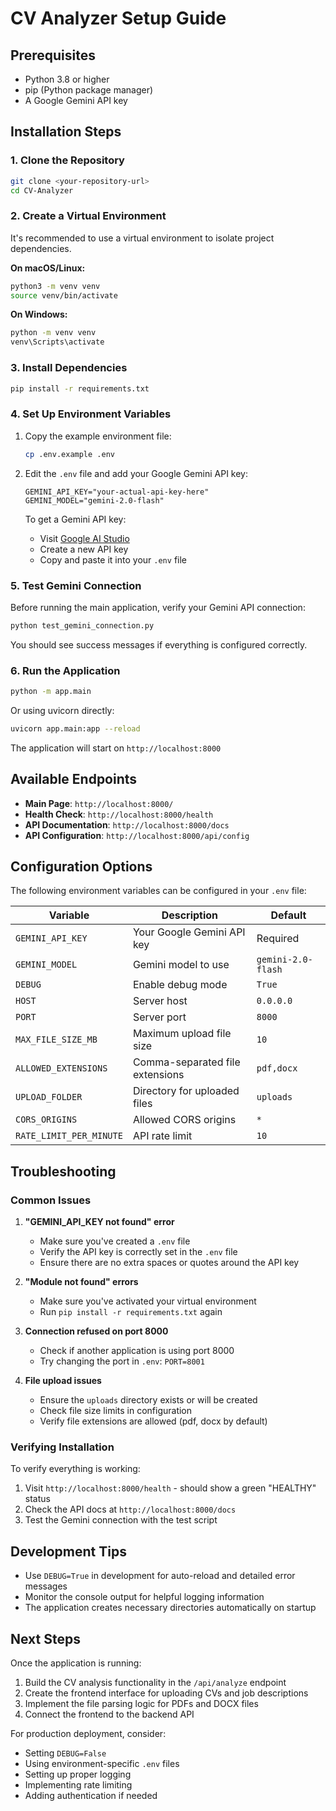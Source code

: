 # CV Analyzer Setup Guide

## Prerequisites

- Python 3.8 or higher
- pip (Python package manager)
- A Google Gemini API key

## Installation Steps

### 1. Clone the Repository

```bash
git clone <your-repository-url>
cd CV-Analyzer
```

### 2. Create a Virtual Environment

It's recommended to use a virtual environment to isolate project dependencies.

**On macOS/Linux:**
```bash
python3 -m venv venv
source venv/bin/activate
```

**On Windows:**
```bash
python -m venv venv
venv\Scripts\activate
```

### 3. Install Dependencies

```bash
pip install -r requirements.txt
```

### 4. Set Up Environment Variables

1. Copy the example environment file:
   ```bash
   cp .env.example .env
   ```

2. Edit the `.env` file and add your Google Gemini API key:
   ```env
   GEMINI_API_KEY="your-actual-api-key-here"
   GEMINI_MODEL="gemini-2.0-flash"
   ```

   To get a Gemini API key:
   - Visit [Google AI Studio](https://makersuite.google.com/app/apikey)
   - Create a new API key
   - Copy and paste it into your `.env` file

### 5. Test Gemini Connection

Before running the main application, verify your Gemini API connection:

```bash
python test_gemini_connection.py
```

You should see success messages if everything is configured correctly.

### 6. Run the Application

```bash
python -m app.main
```

Or using uvicorn directly:

```bash
uvicorn app.main:app --reload
```

The application will start on `http://localhost:8000`

## Available Endpoints

- **Main Page**: `http://localhost:8000/`
- **Health Check**: `http://localhost:8000/health`
- **API Documentation**: `http://localhost:8000/docs`
- **API Configuration**: `http://localhost:8000/api/config`

## Configuration Options

The following environment variables can be configured in your `.env` file:

| Variable | Description | Default |
|----------|-------------|---------|
| `GEMINI_API_KEY` | Your Google Gemini API key | Required |
| `GEMINI_MODEL` | Gemini model to use | `gemini-2.0-flash` |
| `DEBUG` | Enable debug mode | `True` |
| `HOST` | Server host | `0.0.0.0` |
| `PORT` | Server port | `8000` |
| `MAX_FILE_SIZE_MB` | Maximum upload file size | `10` |
| `ALLOWED_EXTENSIONS` | Comma-separated file extensions | `pdf,docx` |
| `UPLOAD_FOLDER` | Directory for uploaded files | `uploads` |
| `CORS_ORIGINS` | Allowed CORS origins | `*` |
| `RATE_LIMIT_PER_MINUTE` | API rate limit | `10` |

## Troubleshooting

### Common Issues

1. **"GEMINI_API_KEY not found" error**
   - Make sure you've created a `.env` file
   - Verify the API key is correctly set in the `.env` file
   - Ensure there are no extra spaces or quotes around the API key

2. **"Module not found" errors**
   - Make sure you've activated your virtual environment
   - Run `pip install -r requirements.txt` again

3. **Connection refused on port 8000**
   - Check if another application is using port 8000
   - Try changing the port in `.env`: `PORT=8001`

4. **File upload issues**
   - Ensure the `uploads` directory exists or will be created
   - Check file size limits in configuration
   - Verify file extensions are allowed (pdf, docx by default)

### Verifying Installation

To verify everything is working:

1. Visit `http://localhost:8000/health` - should show a green "HEALTHY" status
2. Check the API docs at `http://localhost:8000/docs`
3. Test the Gemini connection with the test script

## Development Tips

- Use `DEBUG=True` in development for auto-reload and detailed error messages
- Monitor the console output for helpful logging information
- The application creates necessary directories automatically on startup

## Next Steps

Once the application is running:

1. Build the CV analysis functionality in the `/api/analyze` endpoint
2. Create the frontend interface for uploading CVs and job descriptions
3. Implement the file parsing logic for PDFs and DOCX files
4. Connect the frontend to the backend API

For production deployment, consider:
- Setting `DEBUG=False`
- Using environment-specific `.env` files
- Setting up proper logging
- Implementing rate limiting
- Adding authentication if needed